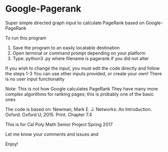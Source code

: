 # Google-Pagerank
Super simple directed graph input to calculate PageRank based on Google-PageRank

To run this program
1. Save the program to an easily locatable destination 
2. Open terminal or command prompt depending on your platform
3. Type: python3 <filename>.py where filename is pagerank if you did not alter

If you wish to change the input, you must edit the code directly and follow the steps 1-3 
You can use other inputs provided, or create your own!
There is no user input functionality

Note: This is not how Google calculates PageRank<return>
      They have many more complex algorithms for ranking pages; this is probably one of the <return> 
      basic ones
      
The code is based on:
Newman, Mark E. J. Networks: An Introduction. Oxford: Oxford U, 2015. Print.
Chapter 7.4 

This is for Cal Poly Math Senior Project Spring 2017

Let me know your comments and issues and 

Enjoy!
